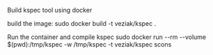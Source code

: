 Build kspec tool using docker

build the image:
sudo docker build -t  veziak/kspec .

Run the container and compile kspec
sudo docker run --rm --volume $(pwd):/tmp/kspec -w /tmp/kspec -t veziak/kspec scons 


